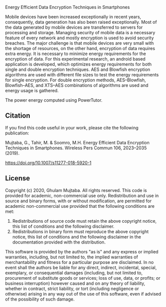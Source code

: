 Energy Efficient Data Encryption Techniques in Smartphones

Mobile devices have been increased exceptionally in recent years, consequently, data generation has also been raised exceptionally. Most of the data generated by mobile devices are transferred to servers for processing and storage. Managing security of mobile data is a necessary feature of every network and mostly encryption is used to avoid security breaches. The major challenge is that mobile devices are very small with the shortage of resources, on the other hand, encryption of data requires extra energy. It is necessary to minimize energy requirements for the encryption of data. For this experimental research, an android based application is developed, which optimizes energy requirements for both single and double encryption techniques. AES and Blowfish encryption algorithms are used with different file sizes to test the energy requirements for single encryption. For double encryption methods, AES–Blowfish, Blowfish–AES, and XTS–AES combinations of algorithms are used and energy usage is gathered. 

The power energy computed using PowerTutor. 


## Citation
If you find this code useful in your work, please cite the following publication:

Mujtaba, G., Tahir, M. & Soomro, M.H. Energy Efficient Data Encryption Techniques in Smartphones. Wireless Pers Commun 106, 2023–2035 (2019). 

https://doi.org/10.1007/s11277-018-5920-1


## License
Copyright (c) 2020, Ghulam Mujtaba. All rights reserved. This code is provided for academic, non-commercial use only. Redistribution and use in source and binary forms, with or without modification, are permitted for academic non-commercial use provided that the following conditions are met:

1. Redistributions of source code must retain the above copyright notice, this list of conditions and the following disclaimer.
2. Redistributions in binary form must reproduce the above copyright notice, this list of conditions and the following disclaimer in the documentation provided with the distribution.

This software is provided by the authors "as is" and any express or implied warranties, including, but not limited to, the implied warranties of merchantability and fitness for a particular purpose are disclaimed. In no event shall the authors be liable for any direct, indirect, incidental, special, exemplary, or consequential damages (including, but not limited to, procurement of substitute goods or services; loss of use, data, or profits; or business interruption) however caused and on any theory of liability, whether in contract, strict liability, or tort (including negligence or otherwise) arising in any way out of the use of this software, even if advised of the possibility of such damage.
